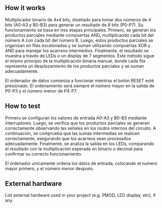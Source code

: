<!---

This file is used to generate your project datasheet. Please fill in the information below and delete any unused
sections.

You can also include images in this folder and reference them in the markdown. Each image must be less than
512 kb in size, and the combined size of all images must be less than 1 MB.
-->

## How it works

Multiplicador binario de 4x4 bits, diseñado para tomar dos números de 4 bits (A0-A3 y B0-B3) para generar un resultado de 8 bits (P0-P7). Su funcionamiento se basa en tres etapas principales. Primero, se generan los productos parciales mediante compuertas AND, multiplicando cada bit del número A con cada bit del número B. Luego, estos productos parciales se organizan en filas escalonadas y se suman utilizando compuertas XOR y AND para manejar los acarreos intermedios. Finalmente, el resultado se muestra a través de LEDs o un display de 7 segmentos. Este método sigue el mismo principio de la multiplicación binaria manual, donde cada fila representa un desplazamiento de los productos parciales y se suman adecuadamente.

El ordenador de datos comienza a funcionar mientras el botón RESET esté presionado. El ordenamiento será siempre el número mayor en la salida de P0-P3
y el número menor de P4-P7.

## How to test

Primero se configuran los valores de entrada A0-A3 y B0-B3 mediante interruptores. Luego, se verifica que los productos parciales se generen correctamente observando las señales en los nodos internos del circuito. A continuación, se comprueba que las sumas intermedias se realicen correctamente, asegurando que los acarreos sean procesados adecuadamente. Finalmente, se analiza la salida en los LEDs, comparando el resultado con la multiplicación esperada en binario o decimal para confirmar su correcto funcionamiento.

El ordenador unicamente ordena los datos de entrada, colocando el numero mayor primero, y el número menor después.

## External hardware

List external hardware used in your project (e.g. PMOD, LED display, etc), if any
